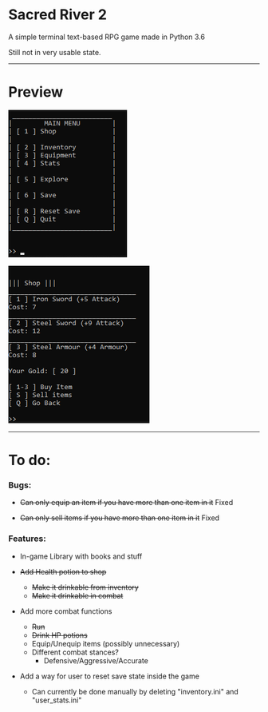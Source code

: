 # Sacred River 2
A simple terminal text-based RPG game made in Python 3.6

Still not in very usable state.

***

# Preview

![Main Menu](images/preview-menu.png)

![Shop](images/preview-shop.png)

***

# To do:

### Bugs:

- ~~Can only equip an item if you have more than one item in it~~ Fixed

- ~~Can only sell items if you have more than one item in it~~  Fixed

### Features:

- In-game Library with books and stuff

- ~~Add Health potion to shop~~
    - ~~Make it drinkable from inventory~~
    - ~~Make it drinkable in combat~~
    
- Add more combat functions
    - ~~Run~~
    - ~~Drink HP potions~~
    - Equip/Unequip items (possibly unnecessary)
    - Different combat stances?
        - Defensive/Aggressive/Accurate

- Add a way for user to reset save state inside the game
    - Can currently be done manually by deleting "inventory.ini" and "user_stats.ini"